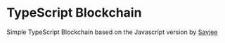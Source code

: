 # TypeScript Blockchain
Simple TypeScript Blockchain based on the Javascript version by [Savjee](https://github.com/SavjeeTutorials/SavjeeCoin/ "link")
